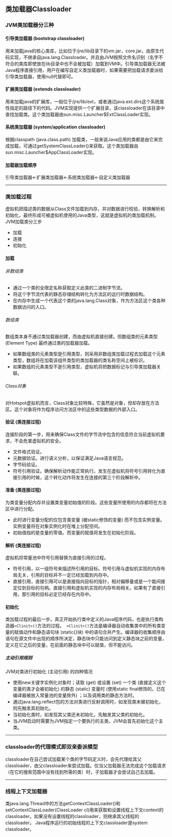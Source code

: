 ## 类加载器Classloader

### JVM类加载器分三种
#### 引导类加载器 (bootstrap classloader)
用来加载java的核心类库，比如位于/jre/lib目录下的vm.jar，core.jar。由原生代码实现，不继承自java.lang.Classloader。并且由JVM按照文件名识别（名字不符合的类库即使放在lib目录中也不会被加载）加载到VM中。引导类加载器无法被Java程序直接引用，用户在编写自定义类加载器时，如果需要把加载请求委派给引导类加载器，使用null代替即可。
#### 扩展类加载器 (extends classloader)
用来加载java的扩展库，一般位于/jre/lib/ext，或者通过java.ext.dirs这个系统属性指定的路径下的代码。JVM实现提供一个扩展目录，该classloader在该目录中查找加载类。这个类加载器由sun.misc.Launcher$ExtClassLoader实现。
#### 系统类加载器 (system/application classloader)
根据classpath  (java.class.path) 加载类，一般来说Java应用的类都是由它来完成加载，可通过getSystemClassLoader()来获取。这个类加载器由sun.misc.Launcher$AppClassLoader实现。
#### 加载器加载顺序
引导类加载器<-扩展类加载器<-系统类加载器<-自定义类加载器
***

### 类加载过程
虚拟机把描述类的数据从Class文件加载到内存，并对数据进行校验，转换解析和初始化，最终形成可被虚拟机使用的Java类型，这就是虚拟机的类加载机制。
JVM加载类分三步
* 加载
* 连接
* 初始化

#### 加载
###### 非数组类
* 通过一个类的全限定名称获取定义此类的二进制字节流。
* 将这个字节流代表的静态存储结构转化为方法区的运行时数据结构。
* 在内存中生成一个代表这个类的java.lang.Class对象，作为方法区这个类各种数据访问的入口。

###### 数组类
数组类本身不通过类加载器创建，而由虚拟机直接创建。但数组类的元素类型 (Element Type) 最终通过类的加载器加载。
* 如果数组类的元素类型是引用类型，则采用非数组类加载过程去加载这个元素类型，数组将在加载该组件类型的类加载器的类名称空间上被标识。
* 如果数组的元素类型不是引用类型，虚拟机将把数据标记与引导类加载器关联。

###### Class对象
对Hotspot虚拟机而言，Class对象比较特殊，它虽然是对象，但却存放在方法区。这个对象将作为程序访问方法区中的这些类型数据的外部入口。

#### 验证 (类连接过程)
连接阶段的第一步，用来确保Class文件的字节流中包含的信息符合当前虚拟机要求，不会危害虚拟机的安全。
* 文件格式验证。
* 元数据验证。进行语义分析，以保证满足Java语言规范。
* 字节码验证。
* 符号引用验证。确保解析动作能正常执行。发生在虚拟机将符号引用转化为直接引用的时候，这个转化动作将发生在连接的第三个阶段解析中。

#### 准备 (类连接过程)
为类变量分配内存并设置类变量初始值的阶段。这些变量所使用的内存都将在方法区中进行分配。
* 此时进行变量分配的仅包含类变量 (被static修饰的变量) 而不包含实例变量。实例变量将在对象实例化时在堆上分配空间。
* 初始值指的是变量的零值。而变量的赋值将发生在初始化阶段。

#### 解析 (类连接过程)
虚拟机将常量池中符号引用替换为直接引用的过程。
* 符号引用，以一组符号来描述所引用的目标。符号引用与虚拟机实现的内存布局无关，引用的目标并不一定已经加载到内存中。
* 直接引用，直接引用可以是直接指向目标的指针，相对偏移量或是一个能间接定位到目标的句柄。直接引用和虚拟机实现的内存布局相关。如果有了直接引用，那引用的目标必定已经存在内存中。

#### 初始化
类加载过程的最后一步。真正开始执行类中定义的Java程序代码，也是执行类构造器```<Clinit>()```方法的过程。``` <Clinit>()```方法是编译器自动收集类中的所有类变量的赋值动作和静态语句块 (static{}块) 中的语句合并产生。编译器的收集顺序由语句在源文件中出现的顺序所决定，静态块中只能访问到定义静态块之前的变量，定义在它之后的变量，在前面的静态块中可以赋值，但不能访问。
##### 主动引用规则
JVM对类进行初始化 (主动引用) 的四种情况
* 使用new关键字实例化对象时；读取 (get) 或设置 (set) 一个类 (直接定义这个变量的类才会被初始化) 的静态 (static) 变量时 (使用static final修饰的，已在编译器被放入常量池的变量除外) ；以及调用类的静态方法时。
* 通过java.lang.reflect包的方法对类进行反射调用时，如发现类未被初始化，则先触发其初始化。
* 当初始化类时，如发现其父类还未初始化，先触发其父类的初始化。
* 当JVM启动时需要为JVM指定一个要执行的主类，JVM会首先初始化这个主类。
***

### classloader的代理模式即双亲委派模型
classloader在自己尝试加载某个类的字节码定义时，会先代理给其父classloader，由父classloader来尝试加载。仅当父加载器无法完成这个加载请求（在它的搜索范围中没有找到所需的类）时，子加载器才会尝试自己去加载。
***

### 线程上下文加载器
类java.lang.Thread中的方法getContextClassLoader()和setContextClassLoader(ClassLoader cl)用来获取和设置线程上下文context的classloader。如果没有设置线程的classloader，则继承其父线程的classloader。
Java程序运行的初始线程的上下文classloader是system classloader。
